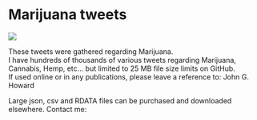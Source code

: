 # Marijuana tweets

<img src="https://upload.wikimedia.org/wikipedia/commons/thumb/4/48/Marijuana.jpg/300px-Marijuana.jpg" />

These tweets were gathered regarding Marijuana.<BR>
I have hundreds of thousands of various tweets regarding Marijuana, Cannabis, Hemp, etc... but limited to 25 MB file size limits on GitHub.<BR>
If used online or in any publications, please leave a reference to: John G. Howard

Large json, csv and RDATA files can be purchased and downloaded elsewhere.
Contact me:
